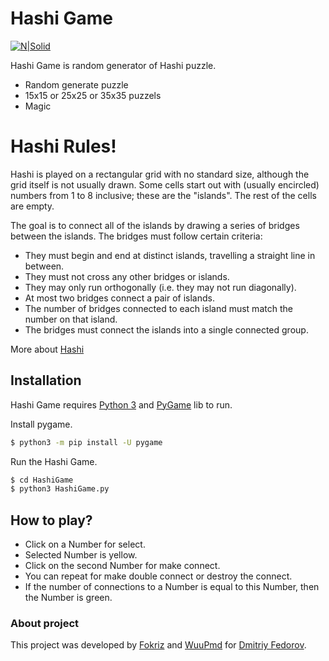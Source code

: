 # Hashi Game

[![N|Solid](https://www.pygame.org/images/logo_lofi.png)](https://www.pygame.org/news)



Hashi Game is random generator of Hashi puzzle.
  - Random generate puzzle
  - 15x15 or 25x25 or 35x35 puzzels
  - Magic

# Hashi Rules!

Hashi is played on a rectangular grid with no standard size, although the grid itself is not usually drawn. Some cells start out with (usually encircled) numbers from 1 to 8 inclusive; these are the "islands". The rest of the cells are empty.

The goal is to connect all of the islands by drawing a series of bridges between the islands. The bridges must follow certain criteria:

- They must begin and end at distinct islands, travelling a straight line in between.
- They must not cross any other bridges or islands.
- They may only run orthogonally (i.e. they may not run diagonally).
- At most two bridges connect a pair of islands.
- The number of bridges connected to each island must match the number on that island.
- The bridges must connect the islands into a single connected group.

More about [Hashi](https://en.wikipedia.org/wiki/Hashiwokakero)



## Installation

Hashi Game requires [Python 3](https://www.python.org/) and [PyGame](https://www.pygame.org/wiki/GettingStarted#Pygame%20Installation) lib to run.

Install pygame.

```sh
$ python3 -m pip install -U pygame
```

Run  the Hashi Game.

```sh
$ cd HashiGame
$ python3 HashiGame.py
```

## How to play?

- Click on a Number for select.
- Selected Number is yellow.
- Click on the second Number for make connect.
- You can repeat for make double connect or destroy the connect.
- If the number of connections to a Number is equal to this Number, then the Number is green.


### About project
This project was developed by [Fokriz](https://github.com/Fokriz) and [WuuPmd](https://github.com/WuuPmd) for [Dmitriy Fedorov](https://github.com/dm-fedorov).